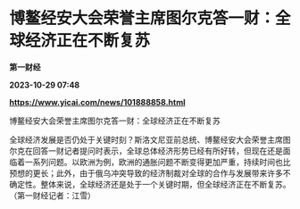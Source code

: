 # 博鳌经安大会荣誉主席图尔克答一财：全球经济正在不断复苏
**第一财经**

**2023-10-29 07:48**

**https://www.yicai.com/news/101888858.html**

博鳌经安大会荣誉主席图尔克答一财：全球经济正在不断复苏

全球经济发展是否仍处于关键时刻？斯洛文尼亚前总统、博鳌经安大会荣誉主席图尔克在回答一财记者提问时表示，全球总体经济形势已经有所好转，但现在还是面临着一系列问题。以欧洲为例，欧洲的通胀问题不断变得更加严重，持续时间也比预想的更长；此外，由于俄乌冲突导致的经济制裁对全球的合作与发展带来许多不确定性。整体来说，全球经济还是处于一个关键时期，但全球经济正在不断复苏。（第一财经记者：江雪）